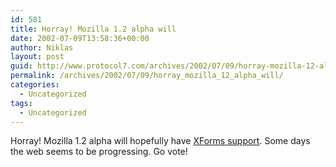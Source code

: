 ```yaml
---
id: 581
title: Horray! Mozilla 1.2 alpha will
date: 2002-07-09T13:58:36+00:00
author: Niklas
layout: post
guid: http://www.protocol7.com/archives/2002/07/09/horray-mozilla-12-alpha-will/
permalink: /archives/2002/07/09/horray_mozilla_12_alpha_will/
categories:
  - Uncategorized
tags:
  - Uncategorized
---
```

<div class='microid-25442e94367194e537fa8cefdb14554eddfb8614'>
  <p>
    Horray! Mozilla 1.2 alpha will hopefully have <a href="http://bugzilla.mozilla.org/show_bug.cgi?id=97806">XForms support</a>. Some days the web seems to be progressing. Go vote!
  </p>
</div>